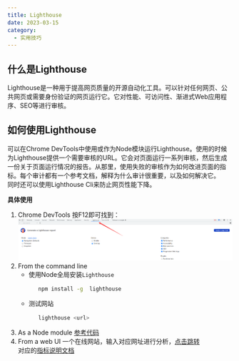 ```yaml
---
title: Lighthouse
date: 2023-03-15
category:
  - 实用技巧
---
```



## 什么是Lighthouse

Lighthouse是一种用于提高网页质量的开源自动化工具。可以针对任何网页、公共网页或需要身份验证的网页运行它。它对性能、可访问性、渐进式Web应用程序、SEO等进行审核。


## 如何使用Lighthouse
可以在Chrome DevTools中使用或作为Node模块运行Lighthouse。使用的时候为Lighthouse提供一个需要审核的URL。它会对页面运行一系列审核，然后生成一份关于页面运行情况的报告。从那里，使用失败的审核作为如何改进页面的指标。每个审计都有一个参考文档，解释为什么审计很重要，以及如何解决它。  
同时还可以使用Lighthouse Cli来防止网页性能下降。

**具体使用**
1. Chrome DevTools
   按F12即可找到：  
   ![](./img/lighthouse-chrome-devtools.png)
2. From the command line
   - 使用Node全局安装`Lighthouse`
     ```bash
        npm install -g  lighthouse
     ```
   - 测试网站
     ```bash
        lighthouse <url>
     ```
3. As a Node module
   [参考代码](https://github.com/GoogleChrome/lighthouse/blob/main/docs/readme.md#using-programmatically)
4. From a web UI
   一个在线网站，输入对应网址进行分析，[点击跳转](https://pagespeed.web.dev/)  
   对应的[指标说明文档](https://developers.google.com/speed/docs/insights/v5/about?hl=zh-cn#categories)
